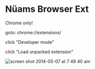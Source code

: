 Nüams Browser Ext
===========

Chrome only!

goto: chrome://extensions/

click "Developer mode"

click "Load unpacked extension"

![screen shot 2014-05-07 at 7 48 40 am](https://cloud.githubusercontent.com/assets/512243/2902525/ff0d1394-d5e5-11e3-9a3f-2d368e561256.png)
